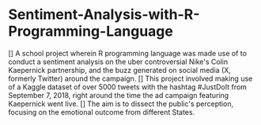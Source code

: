 # Sentiment-Analysis-with-R-Programming-Language 
[] A school project wherein R programming language was made use of to conduct a sentiment analysis on the uber controversial Nike's Colin Kaepernick partnership, and the buzz generated on social media (X, formerly Twitter) around the campaign. 
[] This project involved making use of a Kaggle dataset of over 5000 tweets with the hashtag #JustDoIt from September 7, 2018, right around the time the ad campaign featuring Kaepernick went live. 
[] The aim is to dissect the public's perception, focusing on the emotional outcome from different States.
